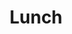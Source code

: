 ---
accepted: true
details: false
id: 1312640
layout: workshop
room: Hochschule München - R0.Foyer
timeslot:
  duration: 60
  end: 2025-11-15 14:00:00+01:00
  start: 2025-11-15 13:00:00+01:00
title: Lunch
track: 7
---